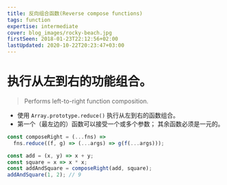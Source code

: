 ```yaml
---
title: 反向组合函数(Reverse compose functions)
tags: function
expertise: intermediate
cover: blog_images/rocky-beach.jpg
firstSeen: 2018-01-23T22:12:56+02:00
lastUpdated: 2020-10-22T20:23:47+03:00
---
```


# 执行从左到右的功能组合。
> Performs left-to-right function composition.

- 使用 `Array.prototype.reduce()` 执行从左到右的函数组合。
- 第一个（最左边的）函数可以接受一个或多个参数； 其余函数必须是一元的。

```js
const composeRight = (...fns) =>
  fns.reduce((f, g) => (...args) => g(f(...args)));
```

```js
const add = (x, y) => x + y;
const square = x => x * x;
const addAndSquare = composeRight(add, square);
addAndSquare(1, 2); // 9
```
